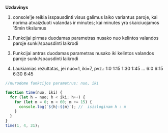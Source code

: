 **Uzdavinys**

1. console'je reikia isspausdinti visus galimus laiko variantus paroje, kai norima atvaizduoti valandas ir minutes; kai minutes yra skaiciuojamos 15min tikslumus

2. Funkcijai pirmas duodamas parametras nusako nuo kelintos valandos paroje sunki/spausdinti laikrodi

3. Funkcijai antras duodamas parametras nusako iki kelintos valandos paroje sunki/spausdinti laikrodi

4. Laukiamias rezultatas, jei nuo=1, iki=7, pvz.: 1:0 1:15 1:30 1:45 ... 6:0 6:15 6:30 6:45

```js
//nurodome funkcijos parametrus: nuo, iki

function time(nuo, iki) {
  for (let h = nuo; h < iki; h++) {
    for (let m = 0; m < 60; m += 15) {
      console.log(`${h}:${m}`); //  isisloginam h : m
    }
  }
}
time(1, 4, 31);
```
